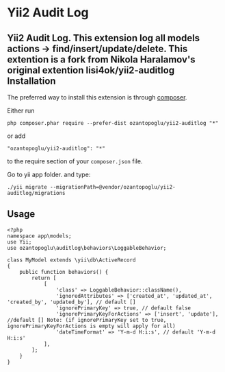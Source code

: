 Yii2 Audit Log
==============
Yii2 Audit Log. This extension log all models actions -> find/insert/update/delete.
This extention is a fork from Nikola Haralamov's original extention lisi4ok/yii2-auditlog
Installation
------------

The preferred way to install this extension is through [composer](http://getcomposer.org/download/).

Either run

```
php composer.phar require --prefer-dist ozantopoglu/yii2-auditlog "*"
```

or add

```
"ozantopoglu/yii2-auditlog": "*"
```

to the require section of your `composer.json` file.

Go to yii app folder. and type:
```
./yii migrate --migrationPath=@vendor/ozantopoglu/yii2-auditlog/migrations
```

Usage
------------
```
<?php
namespace app\models;
use Yii;
use ozantopoglu\auditlog\behaviors\LoggableBehavior;

class MyModel extends \yii\db\ActiveRecord
{
	public function behaviors() {
		return [
			[
				'class' => LoggableBehavior::className(),
				'ignoredAttributes' => ['created_at', 'updated_at', 'created_by', 'updated_by'], // default []
				'ignorePrimaryKey' => true, // default false
				'ignorePrimaryKeyForActions' => ['insert', 'update'], //default [] Note: (if ignorePrimaryKey set to true, ignorePrimaryKeyForActions is empty will apply for all)
				'dateTimeFormat' => 'Y-m-d H:i:s', // default 'Y-m-d H:i:s'
			],
		];
	}
}
```
